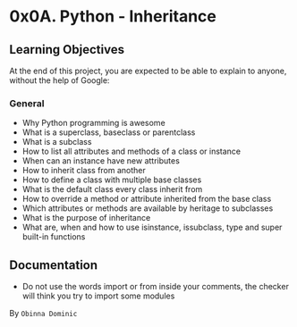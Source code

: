 # **0x0A. Python - Inheritance**

## **Learning Objectives**
At the end of this project, you are expected to be able to explain to anyone, without the help of Google:

### **General**
* Why Python programming is awesome
* What is a superclass, baseclass or parentclass
* What is a subclass
* How to list all attributes and methods of a class or instance
* When can an instance have new attributes
* How to inherit class from another
* How to define a class with multiple base classes
* What is the default class every class inherit from
* How to override a method or attribute inherited from the base class
* Which attributes or methods are available by heritage to subclasses
* What is the purpose of inheritance
* What are, when and how to use isinstance, issubclass, type and super built-in functions

## **Documentation**
* Do not use the words import or from inside your comments, the checker will think you try to import some modules

By `Obinna Dominic`

